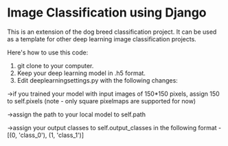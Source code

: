 # Image Classification using Django

This is an extension of the dog breed classification project. It can be used as a template for other deep learning image classification projects.

Here's how to use this code:
1. git clone to your computer.
2. Keep your deep learning model in .h5 format.
3. Edit deeplearningsettings.py with the following changes:

->if you trained your model with input images of 150*150 pixels, assign 150 to self.pixels (note - only square pixelmaps are supported for now)

->assign the path to your local model to self.path

->assign your output classes to self.output_classes in the following format - [(0, 'class_0'), (1, 'class_1')]
